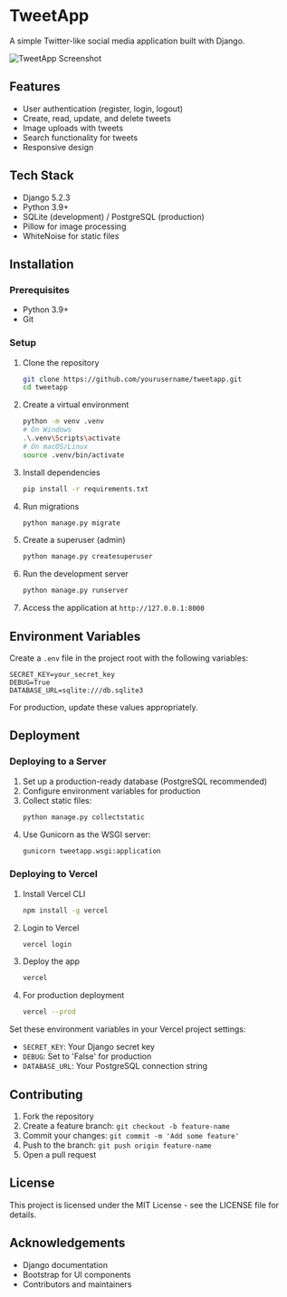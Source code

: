# TweetApp

A simple Twitter-like social media application built with Django.

![TweetApp Screenshot]()

## Features

- User authentication (register, login, logout)
- Create, read, update, and delete tweets
- Image uploads with tweets
- Search functionality for tweets
- Responsive design

## Tech Stack

- Django 5.2.3
- Python 3.9+
- SQLite (development) / PostgreSQL (production)
- Pillow for image processing
- WhiteNoise for static files

## Installation

### Prerequisites

- Python 3.9+
- Git

### Setup

1. Clone the repository
   ```bash
   git clone https://github.com/yourusername/tweetapp.git
   cd tweetapp
   ```

2. Create a virtual environment
   ```bash
   python -m venv .venv
   # On Windows
   .\.venv\Scripts\activate
   # On macOS/Linux
   source .venv/bin/activate
   ```

3. Install dependencies
   ```bash
   pip install -r requirements.txt
   ```

4. Run migrations
   ```bash
   python manage.py migrate
   ```

5. Create a superuser (admin)
   ```bash
   python manage.py createsuperuser
   ```

6. Run the development server
   ```bash
   python manage.py runserver
   ```

7. Access the application at `http://127.0.0.1:8000`

## Environment Variables

Create a `.env` file in the project root with the following variables:

```
SECRET_KEY=your_secret_key
DEBUG=True
DATABASE_URL=sqlite:///db.sqlite3
```

For production, update these values appropriately.

## Deployment

### Deploying to a Server

1. Set up a production-ready database (PostgreSQL recommended)
2. Configure environment variables for production
3. Collect static files:
   ```bash
   python manage.py collectstatic
   ```
4. Use Gunicorn as the WSGI server:
   ```bash
   gunicorn tweetapp.wsgi:application
   ```

### Deploying to Vercel

1. Install Vercel CLI
   ```bash
   npm install -g vercel
   ```

2. Login to Vercel
   ```bash
   vercel login
   ```

3. Deploy the app
   ```bash
   vercel
   ```

4. For production deployment
   ```bash
   vercel --prod
   ```

Set these environment variables in your Vercel project settings:
- `SECRET_KEY`: Your Django secret key
- `DEBUG`: Set to 'False' for production
- `DATABASE_URL`: Your PostgreSQL connection string

## Contributing

1. Fork the repository
2. Create a feature branch: `git checkout -b feature-name`
3. Commit your changes: `git commit -m 'Add some feature'`
4. Push to the branch: `git push origin feature-name`
5. Open a pull request

## License

This project is licensed under the MIT License - see the LICENSE file for details.

## Acknowledgements

- Django documentation
- Bootstrap for UI components
- Contributors and maintainers 